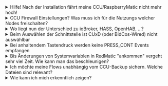 
<details><summary>Hilfe! Nach der Installation fährt meine CCU/RaspberryMatic nicht mehr hoch!
</summary>
<p>
Bitte erst Sorgen machen und Maßnahmen einleiten falls der Neustart nach der Installation länger als 10 Minuten her ist. <br>RedMatic ist für ein Homematic Addon sehr groß und besteht aus sehr vielen Dateien. Das auspacken des Archivs dass bei der Installation von der CCU erledigt werden muss ist dabei je nach Raspberry CPU und io bzw. SD Karten Performance sehr Zeitintensiv. Hier ist Geduld erforderlich.
<p>
</details>
    
    


<details><summary>CCU Firewall Einstellungen? Was muss ich für die Nutzungs welcher Nodes freischalten?</summary>
<p>

##### node-red-contrib-alexa-local

##### RedMatic-HomeKit

</p>
</details>
    
    

<details><summary>Wo liegt nun der Unterschied zu ioBroker, HASS, OpenHAB, ...?﻿</summary>
<p>

Node-RED beschäftigt sich primär mit dem Empfang, der Weiterleitung, dem Senden und der Manipulation von Nachrichten innerhalb Node-RED oder über bestimmte Nodes auch mit unzähligen externen Services und Systemen.

Ein Aspekt den "ausgewachsene" Smart Home Systeme wie ioBroker abdecken bleibt bei Node-RED gänzlich unbeachtet: die komfortable Verwaltung von Metadaten die alle Geräte unter einem Dach und gemeinsamen Schema beschreiben. 

Das Fehlen dieses Aspektes führt dazu dass in Node-RED viele Flows ganz spezifisch für die Zielsysteme angepasst sind und völlig andere Nachrichtenstrukturen nutzen. _Beispiel_: ein Node der LED Lampen vom Hersteller "A" ansteuert benötigt z.B. im Payload eine JSON Struktur die die Farbe/Helligkeit/Sättigung nach dem HSL Modell enthält. Ein anderer Node der Lampen vom Hersteller "B" steuert braucht aber im Payload einfach nur einen numerischen Wert zwischen 0 und 1 für die Helligkeit und die Strings "red", "blue", ... am Eingang eines weiteren Nodes.

Smart Home Software wie ioBroker setzen zur Vermeidung der oben genannten Eigenschaft zusätzlich darauf alle Geräte möglichst generisch mittels eines eigenen Schemas zu beschreiben und somit den User davon entlasten sich mit den speziellen Eigenheiten eines Gerätes oder einer API auseinanderzusetzen. Außerdem entsteht damit auch der Vorteil dem User komfortable Funktionen zu bieten bei denen Geräte unterschiedlicher Hersteller alle "gleichberechtigt" und vor allem auf die gleiche Weise ausgewählt, verbunden, angezeigt oder gesteuert werden können. Auch die automatische Erzeugung von User Interfaces fußt darauf dass eine Datenbank aller Geräte mittels eines einheitlichen Schemas beschrieben werden können.

Node-RED hat auf der Gegenseite jedoch den Vorteil wesentlich "leichtgewichtiger" als ioBroker zu sein, alles läuft in einem Prozess und durch den vielfach geringeren RAM-Bedarf ist die Möglichkeit RedMatic bzw. Node-RED auf einer "normalen" CCU3 zu betreiben gegeben. Somit ist RedMatic unter der Prämisse "ich möchte es als alternative zu einer Software wie z.B. ioBroker einsetzen" ganz besonders für diejenigen Interessant die neben der CCU keinen weiteren Server/Raspberry 24 Stunden laufen lassen wollen - es aber in Kauf nehmen können/wollen, dass sie sich mehr mit den speziellen Eigenschaften aller angebundenen System auseinandersetzen müssen.

Eine weitere Abgrenzung ergibt sich bei RedMatic auch durch ein paar andere Anwendungsfälle die gar nicht mit einer "ausgewachsenen" Smart Home Software konkurrieren. RedMatic kann z.B. eine sehr sinnvolle Ergänzung in einem MQTT basierten Smart Home dienen und ermöglicht es die Geräte der CCU sehr einfach an MQTT anzubinden. Dabei wäre es vorstellbar dass außer dem Homematic-MQTT Node eigentlich nichts in Node-RED gemacht wird, RedMatic also zu einem schlichten Homematic-MQTT-Adapter "degradiert" wurde. 

Für Apple User können sich die interessanten Features von RedMatic sich durchaus nur auf HomeKit beschränken, der Nutzer hat dann auch hier möglicherweise außer einem einzigen Homematic-HomeKit Node gar nichts in RedMatic konfiguriert, RedMatic ist hierbei dann eher mit dem Homebridge Projekt in Konkurrenz als mit ioBroker.

Viele User ersetzen mit RedMatic ihre Homematic-Scripte und -Programme, haben aber dennoch noch weitere Software laufen oder betreiben Mischformen in dem die Automatisierung auf mehreren Ebenen implementiert ist. 

Auch denkbar ist es RedMatic in Kombination mit Software wie HASS oder ioBroker zu betreiben und nur ganz bestimmte Anwendungsfälle wie z.B. das timing-kritische Dimmen mit langem Tastendruck über Schnittstellen-Grenzen hinweg mit RedMatic realisieren.
</p>
</details>

<details><summary>Beim Auswählen der Schnittstelle ist CUxD (oder BidCos-Wired) nicht auswählbar</summary>
<p>
</p>
</details>

<details><summary>Bei anhaltendem Tastendruck werden keine PRESS_CONT Events empfangen</summary>
<p>
</p>
</details>

<details><summary>Bis Änderungen von Systemvariablen in RedMatic "ankommen" vergeht sehr viel Zeit. Wie kann man das beschleunigen?</summary>
<p>Per Default Settings werden CCU-Variablen alle 30 Sekunden von der Rega abgeholt. Dieser Intervall lässt sich zwar verkürzen, hiermit wird aber die Belastung der "Rega" erhöht. Mit dem "poll" Node (unter CCU) kann man eleganter eine quasi-sofortige Abfrage erzwingen und die Latenz beim Empfang von Änderungen an Systemvariablen beschleunigen, man baut einen "Pseudo-Push" Mechanismus. Kurze Latenzen könnten z.B. gewünscht sein, wenn man eine Alarmanlage mit CCU-Variablen steuern will.

#### Umsetzung:

* "poll" Node anlegen, CCU auswählen und eventuell den Node benennen
* Mittels eines "value" oder "rpc event" nodes einen virtuellen Taster der CCU abfragen (z.B. den BidCoS-RF:1 HM-RCV-50 BidCoS-RF:1) und mit dem "poll" node verbinden.
* Ein Programm in der CCU-Anlegen, das bei Änderung einer der relevanten Variablen den virtuellen Taster auslöst.
</p>
</details>


<details><summary>Ich möchte meine Flows unabhängig vom CCU-Backup sichern. Welche Dateien sind relevant?</summary>
<p>
Für eine Sicherung der Flows sind folgende Dateien relevant:

* `/usr/local/addons/redmatic/var/flows.json`
* `/usr/local/addons/redmatic/var/flows_cred.json`
* `/usr/local/addons/redmatic/etc/credentials.key`
* Falls das Node-RED Projects-Feature aktiviert der Ordner: `/usr/local/addons/redmatic/var/projects`
* Falls HomeKit genutzt wird noch der Ordner: `/usr/local/addons/redmatic/var/homekit`

</p>
</details>


<details><summary>Wie kann ich mich erkenntlich zeigen?
</summary>
<p>

Das ist lieb gemeint - aber ich möchte aus mehreren Gründen keine Spenden annehmen:    

Da wird aus einem Hobby ganz schnell eine genehmigungspflichtige Nebentätigkeit, es erhöht den Druck die Erwartungen der Spender an Support und Updates zu erfüllen und außerdem wird es sehr schwierig sobald sich mehr Leute am Projekt beteiligen eine faire Verteilung der Spenden zu bewerkstelligen. Bei diesem speziellen Projekt kommt dann auch noch dazu dass es in großen Teilen "nur eine Verpackung" bereits vorhandener Open Source Software anderer Autoren ist.    

Lieber wäre mir es wenn sich die User durch Mitarbeit erkenntlich zu zeigen - und sei es "nur" die Verbesserung von Rechtschreibfehlern im Wiki. Auch freue ich mich wenn das Projekt auf Github mit einem "Star" ausgezeichnet wird.
;-)

</p>
</details>


